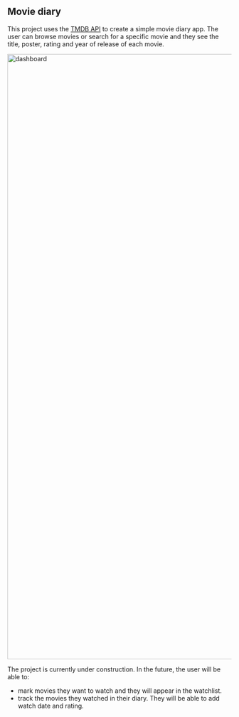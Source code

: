 ## Movie diary

This project uses the [TMDB API] to create a simple movie diary app. The user can browse movies or search for a specific movie and they see the title, poster, rating and year of release of each movie.

<img width="1360" alt="dashboard" src="https://github.com/user-attachments/assets/46e44bb3-fc04-4355-a3bb-539b41528b68" />

The project is currently under construction. In the future, the user will be able to:
* mark movies they want to watch and they will appear in the watchlist.
* track the movies they watched in their diary. They will be able to add watch date and rating.

[TMDB API]: https://developer.themoviedb.org/docs/getting-started
